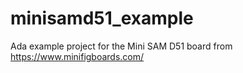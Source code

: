 # minisamd51_example
Ada example project for the Mini SAM D51 board from https://www.minifigboards.com/
